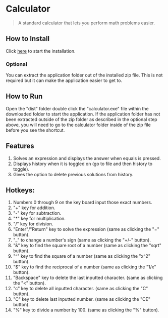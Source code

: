 # Calculator
>A standard calculator that lets you perform math problems easier.

## How to Install
Click [here](https://github.com/Kazmania21/Portfolio/raw/master/Timeline/7%20-%20Junior%20Year%20(Fall%202023)/calculator.zip) to start the installation.

### Optional
You can extract the application folder out of the installed zip file. This is not required but it can make the application easier to get to.

## How to Run
Open the "dist" folder double click the "calculator.exe" file within the downloaded folder to start the application. 
If the application folder has not been extracted outside of the zip folder as described in the optional step above, you will need to go to the calculator folder inside of the zip file before you see the shortcut.

## Features
1. Solves an expression and displays the answer when equals is pressed.
2. Displays history when it is toggled on (go to file and then history to toggle).
3. Gives the option to delete previous solutions from history.

## Hotkeys:
1. Numbers 0 through 9 on the key board input those exact numbers.
2. "+" key for addition.
3. "-" key for subtraction.
4. "*" key for multiplication.
5. "/" key for division.
6. "Enter"/"Return" key to solve the expression (same as clicking the "=" button).
7. "_" to change a number's sign (same as clicking the "+/-" button).
8. "&" key to find the square root of a number (same as clicking the "sqrt" button).
9. "^" key to find the square of a number (same as clicking the "x^2" button).
10. "$" key to find the reciprocal of a number (same as clicking the "1/x" button).
11. "Backspace" key to delete the last inputted character. (same as clicking the "<" button).
12. "c" key to delete all inputted character. (same as clicking the "C" button).
13. "C" key to delete last inputted number. (same as clicking the "CE" button).
14. "%" key to divide a number by 100. (same as clicking the "%" button).